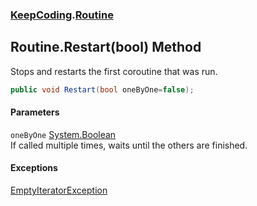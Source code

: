 ### [KeepCoding](KeepCoding.md 'KeepCoding').[Routine](KeepCoding_Routine.md 'KeepCoding.Routine')
## Routine.Restart(bool) Method
Stops and restarts the first coroutine that was run.  
```csharp
public void Restart(bool oneByOne=false);
```
#### Parameters
<a name='KeepCoding_Routine_Restart(bool)_oneByOne'></a>
`oneByOne` [System.Boolean](https://docs.microsoft.com/en-us/dotnet/api/System.Boolean 'System.Boolean')  
If called multiple times, waits until the others are finished.
  
#### Exceptions
[EmptyIteratorException](KeepCoding_EmptyIteratorException.md 'KeepCoding.EmptyIteratorException')  
